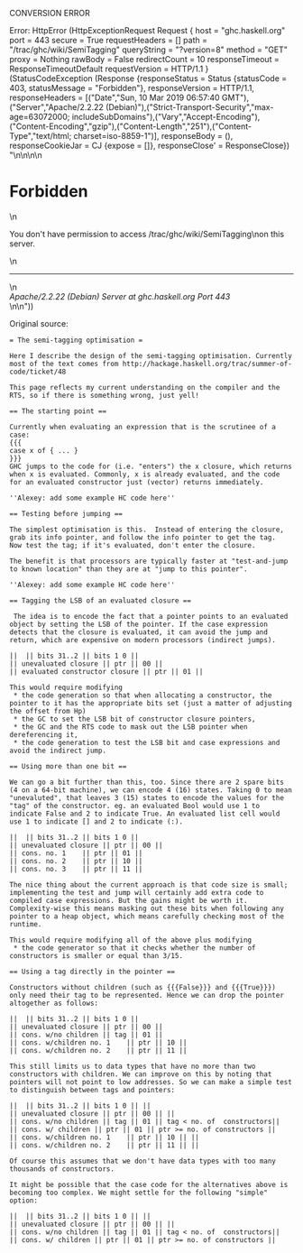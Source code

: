 CONVERSION ERROR

Error: HttpError (HttpExceptionRequest Request {
  host                 = "ghc.haskell.org"
  port                 = 443
  secure               = True
  requestHeaders       = []
  path                 = "/trac/ghc/wiki/SemiTagging"
  queryString          = "?version=8"
  method               = "GET"
  proxy                = Nothing
  rawBody              = False
  redirectCount        = 10
  responseTimeout      = ResponseTimeoutDefault
  requestVersion       = HTTP/1.1
}
 (StatusCodeException (Response {responseStatus = Status {statusCode = 403, statusMessage = "Forbidden"}, responseVersion = HTTP/1.1, responseHeaders = [("Date","Sun, 10 Mar 2019 06:57:40 GMT"),("Server","Apache/2.2.22 (Debian)"),("Strict-Transport-Security","max-age=63072000; includeSubDomains"),("Vary","Accept-Encoding"),("Content-Encoding","gzip"),("Content-Length","251"),("Content-Type","text/html; charset=iso-8859-1")], responseBody = (), responseCookieJar = CJ {expose = []}, responseClose' = ResponseClose}) "<!DOCTYPE HTML PUBLIC \"-//IETF//DTD HTML 2.0//EN\">\n<html><head>\n<title>403 Forbidden</title>\n</head><body>\n<h1>Forbidden</h1>\n<p>You don't have permission to access /trac/ghc/wiki/SemiTagging\non this server.</p>\n<hr>\n<address>Apache/2.2.22 (Debian) Server at ghc.haskell.org Port 443</address>\n</body></html>\n"))

Original source:

```trac
= The semi-tagging optimisation =

Here I describe the design of the semi-tagging optimisation. Currently most of the text comes from http://hackage.haskell.org/trac/summer-of-code/ticket/48

This page reflects my current understanding on the compiler and the RTS, so if there is something wrong, just yell!

== The starting point ==

Currently when evaluating an expression that is the scrutinee of a case:
{{{
case x of { ... }
}}}
GHC jumps to the code for (i.e. "enters") the x closure, which returns when x is evaluated. Commonly, x is already evaluated, and the code for an evaluated constructor just (vector) returns immediately.

''Alexey: add some example HC code here''

== Testing before jumping ==

The simplest optimisation is this.  Instead of entering the closure, grab its info pointer, and follow the info pointer to get the tag.  Now test the tag; if it's evaluated, don't enter the closure.  

The benefit is that processors are typically faster at "test-and-jump to known location" than they are at "jump to this pointer".

''Alexey: add some example HC code here''

== Tagging the LSB of an evaluated closure ==

 The idea is to encode the fact that a pointer points to an evaluated object by setting the LSB of the pointer. If the case expression detects that the closure is evaluated, it can avoid the jump and return, which are expensive on modern processors (indirect jumps).

||  || bits 31..2 || bits 1 0 ||
|| unevaluated closure || ptr || 00 ||
|| evaluated constructor closure || ptr || 01 ||

This would require modifying
 * the code generation so that when allocating a constructor, the pointer to it has the appropriate bits set (just a matter of adjusting the offset from Hp)
 * the GC to set the LSB bit of constructor closure pointers,
 * the GC and the RTS code to mask out the LSB pointer when dereferencing it,
 * the code generation to test the LSB bit and case expressions and avoid the indirect jump.

== Using more than one bit ==

We can go a bit further than this, too. Since there are 2 spare bits (4 on a 64-bit machine), we can encode 4 (16) states. Taking 0 to mean "unevaluted", that leaves 3 (15) states to encode the values for the "tag" of the constructor. eg. an evaluated Bool would use 1 to indicate False and 2 to indicate True. An evaluated list cell would use 1 to indicate [] and 2 to indicate (:).

||  || bits 31..2 || bits 1 0 ||
|| unevaluated closure || ptr || 00 ||
|| cons. no. 1    || ptr || 01 ||
|| cons. no. 2    || ptr || 10 ||
|| cons. no. 3    || ptr || 11 ||

The nice thing about the current approach is that code size is small; implementing the test and jump will certainly add extra code to compiled case expressions. But the gains might be worth it. Complexity-wise this means masking out these bits when following any pointer to a heap object, which means carefully checking most of the runtime.

This would require modifying all of the above plus modifying
 * the code generator so that it checks whether the number of constructors is smaller or equal than 3/15.

== Using a tag directly in the pointer ==

Constructors without children (such as {{{False}}} and {{{True}}}) only need their tag to be represented. Hence we can drop the pointer altogether as follows:

||  || bits 31..2 || bits 1 0 ||
|| unevaluated closure || ptr || 00 ||
|| cons. w/no children || tag || 01 ||
|| cons. w/children no. 1    || ptr || 10 ||
|| cons. w/children no. 2    || ptr || 11 ||

This still limits us to data types that have no more than two constructors with children. We can improve on this by noting that pointers will not point to low addresses. So we can make a simple test to distinguish between tags and pointers:

||  || bits 31..2 || bits 1 0 || ||
|| unevaluated closure || ptr || 00 || ||
|| cons. w/no children || tag || 01 || tag < no. of  constructors||
|| cons. w/ children || ptr || 01 || ptr >= no. of constructors ||
|| cons. w/children no. 1    || ptr || 10 || ||
|| cons. w/children no. 2    || ptr || 11 || ||

Of course this assumes that we don't have data types with too many thousands of constructors.

It might be possible that the case code for the alternatives above is becoming too complex. We might settle for the following "simple" option:

||  || bits 31..2 || bits 1 0 || ||
|| unevaluated closure || ptr || 00 || ||
|| cons. w/no children || tag || 01 || tag < no. of  constructors||
|| cons. w/ children || ptr || 01 || ptr >= no. of constructors ||

```
